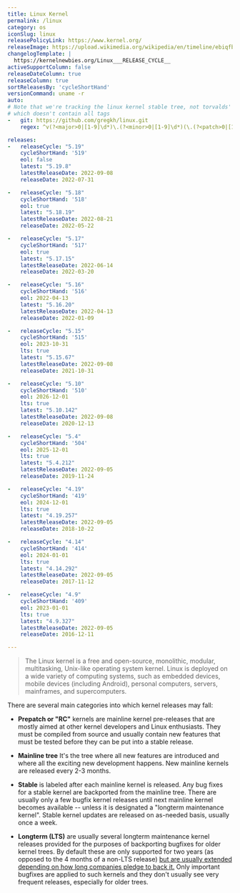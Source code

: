 ```yaml
---
title: Linux Kernel
permalink: /linux
category: os
iconSlug: linux
releasePolicyLink: https://www.kernel.org/
releaseImage: https://upload.wikimedia.org/wikipedia/en/timeline/ebiqfbdzyuxdbre7104smcbs2skj37k.png
changelogTemplate: |
  https://kernelnewbies.org/Linux___RELEASE_CYCLE__
activeSupportColumn: false
releaseDateColumn: true
releaseColumn: true
sortReleasesBy: 'cycleShortHand'
versionCommand: uname -r
auto:
# Note that we're tracking the linux kernel stable tree, not torvalds' tree
# which doesn't contain all tags
-   git: https://github.com/gregkh/linux.git
    regex: ^v(?<major>0|[1-9]\d*)\.(?<minor>0|[1-9]\d*)(\.(?<patch>0|[1-9]\d*))?$

releases:
-   releaseCycle: "5.19"
    cycleShortHand: '519'
    eol: false
    latest: "5.19.8"
    latestReleaseDate: 2022-09-08
    releaseDate: 2022-07-31

-   releaseCycle: "5.18"
    cycleShortHand: '518'
    eol: true
    latest: "5.18.19"
    latestReleaseDate: 2022-08-21
    releaseDate: 2022-05-22

-   releaseCycle: "5.17"
    cycleShortHand: '517'
    eol: true
    latest: "5.17.15"
    latestReleaseDate: 2022-06-14
    releaseDate: 2022-03-20

-   releaseCycle: "5.16"
    cycleShortHand: '516'
    eol: 2022-04-13
    latest: "5.16.20"
    latestReleaseDate: 2022-04-13
    releaseDate: 2022-01-09

-   releaseCycle: "5.15"
    cycleShortHand: '515'
    eol: 2023-10-31
    lts: true
    latest: "5.15.67"
    latestReleaseDate: 2022-09-08
    releaseDate: 2021-10-31

-   releaseCycle: "5.10"
    cycleShortHand: '510'
    eol: 2026-12-01
    lts: true
    latest: "5.10.142"
    latestReleaseDate: 2022-09-08
    releaseDate: 2020-12-13

-   releaseCycle: "5.4"
    cycleShortHand: '504'
    eol: 2025-12-01
    lts: true
    latest: "5.4.212"
    latestReleaseDate: 2022-09-05
    releaseDate: 2019-11-24

-   releaseCycle: "4.19"
    cycleShortHand: '419'
    eol: 2024-12-01
    lts: true
    latest: "4.19.257"
    latestReleaseDate: 2022-09-05
    releaseDate: 2018-10-22

-   releaseCycle: "4.14"
    cycleShortHand: '414'
    eol: 2024-01-01
    lts: true
    latest: "4.14.292"
    latestReleaseDate: 2022-09-05
    releaseDate: 2017-11-12

-   releaseCycle: "4.9"
    cycleShortHand: '409'
    eol: 2023-01-01
    lts: true
    latest: "4.9.327"
    latestReleaseDate: 2022-09-05
    releaseDate: 2016-12-11

---
```


> The Linux kernel is a free and open-source, monolithic, modular, multitasking, Unix-like operating system kernel.
Linux is deployed on a wide variety of computing systems, such as embedded devices, mobile devices (including Android), personal computers, servers, mainframes, and supercomputers.

There are several main categories into which kernel releases may fall:

- **Prepatch or "RC"** kernels are mainline kernel pre-releases that are mostly aimed at other kernel developers and Linux enthusiasts. They must be compiled from source and usually contain new features that must be tested before they can be put into a stable release.

- **Mainline tree**  It's the tree where all new features are introduced and where all the exciting new development happens. New mainline kernels are released every 2-3 months.    

- **Stable** is labeled after each mainline kernel is released. Any bug fixes for a stable kernel are backported from the mainline tree. There are usually only a few bugfix kernel releases until next mainline kernel becomes available -- unless it is designated a "longterm maintenance kernel". Stable kernel updates are released on as-needed basis, usually once a week.
        
- **Longterm (LTS)** are usually several longterm maintenance kernel releases provided for the purposes of backporting bugfixes for older kernel trees. By default these are only supported for two years (as opposed to the 4 months of a non-LTS release) [but are usually extended depending on how long companies pledge to back it.](https://lore.kernel.org/lkml/YA%2FE1bHRmZb50MlS@kroah.com/) Only important bugfixes are applied to such kernels and they don't usually see very frequent releases, especially for older trees.
